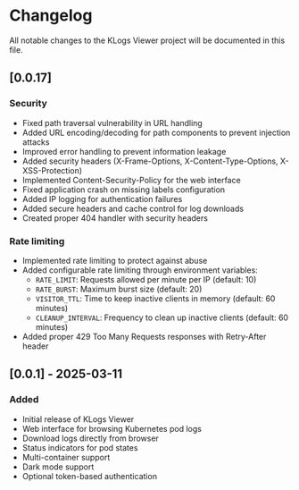 # Changelog

All notable changes to the KLogs Viewer project will be documented in this file.

## [0.0.17]

### Security
- Fixed path traversal vulnerability in URL handling
- Added URL encoding/decoding for path components to prevent injection attacks
- Improved error handling to prevent information leakage
- Added security headers (X-Frame-Options, X-Content-Type-Options, X-XSS-Protection)
- Implemented Content-Security-Policy for the web interface
- Fixed application crash on missing labels configuration
- Added IP logging for authentication failures
- Added secure headers and cache control for log downloads
- Created proper 404 handler with security headers
### Rate limiting
- Implemented rate limiting to protect against abuse
- Added configurable rate limiting through environment variables:
  - `RATE_LIMIT`: Requests allowed per minute per IP (default: 10)
  - `RATE_BURST`: Maximum burst size (default: 20)
  - `VISITOR_TTL`: Time to keep inactive clients in memory (default: 60 minutes)
  - `CLEANUP_INTERVAL`: Frequency to clean up inactive clients (default: 60 minutes)
- Added proper 429 Too Many Requests responses with Retry-After header

## [0.0.1] - 2025-03-11

### Added
- Initial release of KLogs Viewer
- Web interface for browsing Kubernetes pod logs
- Download logs directly from browser
- Status indicators for pod states
- Multi-container support
- Dark mode support
- Optional token-based authentication